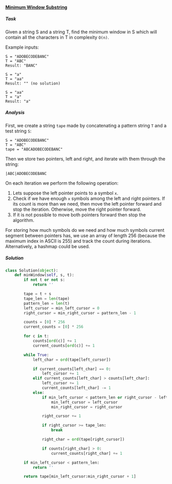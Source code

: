 #### [Minimum Window Substring][1]

##### Task

Given a string S and a string T, find the minimum window in S which will contain all the characters in T in complexity `O(n)`.

Example inputs:

```
S = "ADOBECODEBANC"
T = "ABC"
Result: "BANC"
```

```
S = "a"
T = "aa"
Result: "" (no solution)
```

```
S = "aa"
T = "a"
Result: "a"
```

##### Analysis

First, we create a string `tape` made by concatenating a pattern string `T` and a test string `S`:

```
S = "ADOBECODEBANC"
T = "ABC"
tape = "ABCADOBECODEBANC"
```

Then we store two pointers, left and right, and iterate with them through the string:

```
|ABC|ADOBECODEBANC
```

On each iteration we perform the following operation:

1. Lets suppose the left pointer points to a symbol `x`.
2. Check if we have enough `x` symbols among the left and right pointers. If its count is more than we need, then move the left pointer forward and stop the iteration. Otherwise, move the right pointer forward.
3. If it is not possible to move both pointers forward then stop the algorithm.

For storing how much symbols do we need and how much symbols current segment between pointers has, we use an array of length 256 (because the maximum index in ASCII is 255) and track the count during iterations. Alternatively, a hashmap could be used.


##### Solution

```python
class Solution(object):
    def minWindow(self, s, t):
        if not t or not s:
            return ''

        tape = t + s
        tape_len = len(tape)
        pattern_len = len(t)
        left_cursor = min_left_cursor = 0
        right_cursor = min_right_cursor = pattern_len - 1

        counts = [0] * 256
        current_counts = [0] * 256

        for c in t:
            counts[ord(c)] += 1
            current_counts[ord(c)] += 1

        while True:
            left_char = ord(tape[left_cursor])

            if current_counts[left_char] == 0:
                left_cursor += 1
            elif current_counts[left_char] > counts[left_char]:
                left_cursor += 1
                current_counts[left_char] -= 1
            else:
                if min_left_cursor < pattern_len or right_cursor - left_cursor < min_right_cursor - min_left_cursor:
                    min_left_cursor = left_cursor
                    min_right_cursor = right_cursor

                right_cursor += 1

                if right_cursor >= tape_len:
                    break

                right_char = ord(tape[right_cursor])

                if counts[right_char] > 0:
                    current_counts[right_char] += 1

        if min_left_cursor < pattern_len:
            return ''

        return tape[min_left_cursor:min_right_cursor + 1]
```

[1]: https://leetcode.com/problems/minimum-window-substring/description/
